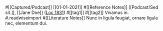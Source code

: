 #[[Captured/Podcast]] [[01-01-2021]]
    #[[Reference Notes]] [[Podcast/Sed sit.]], [[Jane Doe]] ([Loc 1831](https://readwise.io/open/75317236)) #[[tag1]] #[[tag2]] 
        Vivamus in. #.readwiseimport
    #[[Literature Notes]] Nunc in ligula feugiat, ornare ligula nec, elementum dui.